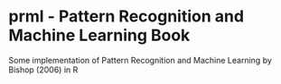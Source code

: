 # prml - Pattern Recognition and Machine Learning Book

Some implementation of Pattern Recognition and Machine Learning by Bishop (2006) in R
